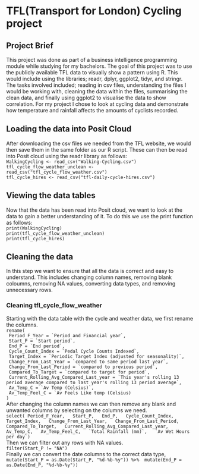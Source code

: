 # TFL(Transport for London) Cycling project

## Project Brief
This project was done as part of a business intelligence programming module while studying for my bachelors. The goal of this project was to use the publicly available TFL data to visually show a pattern using R. This would include using the libraries; readr, dplyr, ggplot2, tidyr, and stringr.
The tasks involved included; reading in csv files, understanding the files I would be working with, cleaning the data within the files, summarising the clean data, and finally using ggplot2 to visualise the data to show correlation. For my project I chose to look at cycling data and demonstrate how temperature and rainfall affects the amounts of cyclists recorded.

## Loading the data into Posit Cloud  
After downloading the csv files we needed from the TFL website, we would then save them in the same folder as our R script. These can then be read into Posit cloud using the readr library as follows:  
`WalkingCycling <- read_csv("Walking-Cycling.csv")`  
`tfl_cycle_flow_weather_unclean <- read_csv("tfl_cycle_flow_weather.csv")`  
`tfl_cycle_hires <- read_csv("tfl-daily-cycle-hires.csv")`  

## Viewing the data tables  
Now that the data has been read into Posit cloud, we want to look at the data to gain a better understanding of it. To do this we use the print function as follows:  
`print(WalkingCycling)`  
`print(tfl_cycle_flow_weather_unclean)`  
`print(tfl_cycle_hires)`  

## Cleaning the data  
In this step we want to ensure that all the data is correct and easy to understand. This includes changing column names, removing blank coloumns, removing NA values, converting data types, and removing unnecessary rows.
### Cleaning tfl_cycle_flow_weather  
Starting with the data table with the cycle and weather data, we first rename the columns.  
`rename(`  
   `` Period_F_Year = `Period and Financial year`,``  
   `` Start_P = `Start period`,``  
   `` End_P = `End period`,``  
   `` Cycle_Count_Index = `Pedal Cycle Counts Indexed`,``  
   `` Target_Index = `Periodic Target Index (adjusted for seasonality)`,``  
   `` Change_From_Last_Year = `compared to same period last year`,``  
   `` Change_From_Last_Period = `compared to previous period`,``  
   `` Compared_To_Target = `compared to target for period`,``  
   `` Current_Rolling_Avg_Compared_Last_year = `This year's rolling 13 period average compared to last year's rolling 13 period average`,``  
   `` Av_Temp_C = `Av Temp (Celsius)`,``  
   `` Av_Temp_Feel_C = `Av Feels Like temp (Celsius)``  
  `)`  
  After changing the column names we can then remove any blank and unwanted columns by selecting on the columns we need.  
  ``select(
    Period_F_Year,  
    Start_P,  
    End_P,  
    Cycle_Count_Index,  
    Target_Index,  
    Change_From_Last_Year,  
    Change_From_Last_Period,  
    Compared_To_Target,  
    Current_Rolling_Avg_Compared_Last_year,   
    Av_Temp_C,  
    Av_Temp_Feel_C,  
    `Total Rainfall (mm)`,  
    `Av Wet Hours per day`) ``  
Then we can filter out any rows with NA values.  
`filter(Start_P != "NA")`  
Finally we can convert the date columns to the correct data type,  
`mutate(Start_P = as.Date(Start_P, "%d-%b-%y")) %>% 
  mutate(End_P = as.Date(End_P, "%d-%b-%y"))`
























    
  
